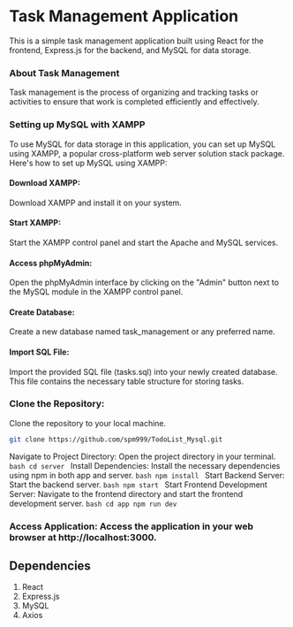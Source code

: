 # Task Management Application
This is a simple task management application built using React for the frontend, Express.js for the backend, and MySQL for data storage.

### About Task Management
Task management is the process of organizing and tracking tasks or activities to ensure that work is completed efficiently and effectively.

### Setting up MySQL with XAMPP
To use MySQL for data storage in this application, you can set up MySQL using XAMPP, a popular cross-platform web server solution stack package. Here's how to set up MySQL using XAMPP:

#### Download XAMPP: 
Download XAMPP and install it on your system.
#### Start XAMPP: 
Start the XAMPP control panel and start the Apache and MySQL services.
#### Access phpMyAdmin: 
Open the phpMyAdmin interface by clicking on the "Admin" button next to the MySQL module in the XAMPP control panel.
#### Create Database: 
Create a new database named task_management or any preferred name.
#### Import SQL File: 
Import the provided SQL file (tasks.sql) into your newly created database. This file contains the necessary table structure for storing tasks.

### Clone the Repository: 

Clone the repository to your local machine.
   ```bash
   git clone https://github.com/spm999/TodoList_Mysql.git
   ```
Navigate to Project Directory: Open the project directory in your terminal.
    ```bash
    cd server
    ```
Install Dependencies: Install the necessary dependencies using npm in both app and server.
    ```bash
    npm install
    ```
Start Backend Server: Start the backend server.
    ```bash
    npm start
    ```
Start Frontend Development Server: Navigate to the frontend directory and start the frontend development server.
    ```bash
    cd app
    npm run dev
    ```
### Access Application: Access the application in your web browser at http://localhost:3000.


## Dependencies
1. React
2. Express.js
3. MySQL
4. Axios



